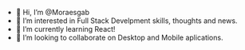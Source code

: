 - 👋 Hi, I’m @Moraesgab
- 👀 I’m interested in Full Stack Develpment skills, thoughts and news.
- 🌱 I’m currently learning React!
- 💞️ I’m looking to collaborate on Desktop and Mobile aplications.

<!---
Moraesgab/Moraesgab is a ✨ special ✨ repository because its `README.md` (this file) appears on your GitHub profile.
You can click the Preview link to take a look at your changes.
--->
